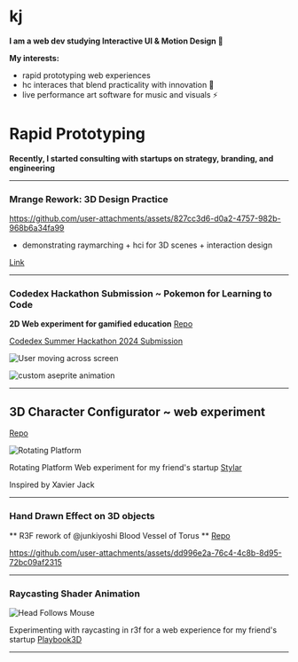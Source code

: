 # kj

**I am a web dev studying Interactive UI & Motion Design 🌱**

**My interests:**
- rapid prototyping web experiences
- hc interaces that blend practicality with innovation 🎨
- live performance art software for music and visuals ⚡

# Rapid Prototyping

**Recently, I started consulting with startups on strategy, branding, and engineering**

---
### Mrange Rework: 3D Design Practice

https://github.com/user-attachments/assets/827cc3d6-d0a2-4757-982b-968b6a34fa99

- demonstrating raymarching + hci for 3D scenes + interaction design

[Link](https://kjwrld.github.io/mrange-shader-rework/)

---

### Codedex Hackathon Submission ~ Pokemon for Learning to Code

**2D Web experiment for gamified education**
[Repo](https://github.com/kjwrld/rpg-folio)

[Codedex Summer Hackathon 2024 Submission](https://www.codedex.io/hackathon)

![User moving across screen](https://i.giphy.com/media/v1.Y2lkPTc5MGI3NjExZGM3aXFxdHJrZzBhbjZnYWYwMzUxNzZ4aDFsODNqbmtmaGpyN2gyYiZlcD12MV9pbnRlcm5hbF9naWZfYnlfaWQmY3Q9Zw/PDmpRIu5fVC22YaPNu/giphy-downsized.gif)

![custom aseprite animation](https://media.giphy.com/media/p6WFcuoGbFLxTr3IE4/giphy.gif)

---

## 3D Character Configurator ~ web experiment

[Repo](https://github.com/kjwrld/fitswitch)

![Rotating Platform](https://i.giphy.com/media/v1.Y2lkPTc5MGI3NjExNW1ocjNpbmhhaXI3dXU3YnUzdGgwOW5kbW9uZnBlM2U4eGZneGQ4MyZlcD12MV9pbnRlcm5hbF9naWZfYnlfaWQmY3Q9Zw/F5ZhmsD5TksSd7KN5z/giphy.gif)

Rotating Platform Web experiment for my friend's startup [Stylar](https://www.stylar.com/browser-extension)

Inspired by Xavier Jack

---

### Hand Drawn Effect on 3D objects

** R3F rework of @junkiyoshi Blood Vessel of Torus **
[Repo](https://github.com/kjwrld/blood-vessel)


https://github.com/user-attachments/assets/dd996e2a-76c4-4c8b-8d95-72bc09af2315

---
### Raycasting Shader Animation

![Head Follows Mouse](https://i.giphy.com/media/v1.Y2lkPTc5MGI3NjExcWNqdHVqbjdpOTBza2NtczdwYWl5ZmE1MWN2ZWh0ZTliNmE5Yjd3aiZlcD12MV9pbnRlcm5hbF9naWZfYnlfaWQmY3Q9Zw/DiJZ9RrZeVtFVhdUnw/giphy.gif)

Experimenting with raycasting in r3f for a web experience for my friend's startup [Playbook3D](https://playbook3d.com/)

---
